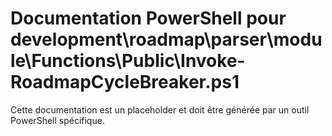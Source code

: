# Documentation PowerShell pour development\roadmap\parser\module\Functions\Public\Invoke-RoadmapCycleBreaker.ps1

Cette documentation est un placeholder et doit être générée par un outil PowerShell spécifique.

